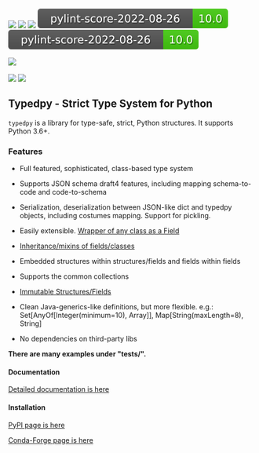 [![][travis img]][travis]
[![][docs img]][docs]
[![][coverage img]][coverage]
[![][mutation img]][mutation]
![pylint img]


[![][license img]][license]

[![][conda-forge img]][conda-forge]
[![][pypi img]][pypi]


## Typedpy - Strict Type System for Python

``typedpy`` is a library for type-safe, strict, Python structures. It supports Python 3.6+.

### Features

* Full featured, sophisticated, class-based type system

* Supports JSON schema draft4 features, including mapping schema-to-code and code-to-schema

* Serialization, deserialization between JSON-like dict and typedpy objects, including costumes mapping. Support for pickling.

* Easily extensible. [Wrapper of any class as a Field](https://github.com/loyada/typedpy/tree/master/tests/test_typed_field_creator.py)

* [Inheritance/mixins of fields/classes](https://github.com/loyada/typedpy/tree/master/tests/test_inheritance.py)

* Embedded structures within structures/fields and fields within fields

* Supports the common collections

* [Immutable Structures/Fields](https://github.com/loyada/typedpy/tree/master/tests/test_immutable.py)

* Clean Java-generics-like definitions, but more flexible. e.g.: Set[AnyOf[Integer(minimum=10), Array]], Map[String(maxLength=8), String]

* No dependencies on third-party libs

**There are many examples under "tests/".**


#### Documentation

[Detailed documentation is here](http://typedpy.readthedocs.io)

#### Installation

[PyPI page is here](https://pypi.python.org/pypi/typedpy)

[Conda-Forge page is here](https://anaconda.org/conda-forge/typedpy)

[travis]:https://travis-ci.org/loyada/typedpy
[travis img]:https://travis-ci.org/loyada/typedpy.svg?branch=master

[docs img]:https://readthedocs.org/projects/typedpy/badge/?version=latest
[docs]:https://typedpy.readthedocs.io/en/latest/?badge=latest

[license]:LICENSE.txt
[license img]:https://img.shields.io/badge/License-Apache%202-blue.svg

[coverage]:https://github.com/loyada/typedpy/blob/master/coverage.txt
[coverage img]:https://raw.githubusercontent.com/loyada/typedpy/master/coverage.svg

[mutation]:ttps://github.com/loyada/typedpy/blob/master/mutpy-report.txt
[mutation img]:https://raw.githubusercontent.com/loyada/typedpy/master/pylint.svg

[pylint img]:https://raw.githubusercontent.com/loyada/typedpy/master/pylint.svg

[conda-forge]:https://anaconda.org/conda-forge/typedpy/
[conda-forge img]:https://anaconda.org/conda-forge/typedpy/badges/installer/conda.svg

[pypi]:https://pypi.org/project/typedpy/
[pypi img]:https://img.shields.io/pypi/v/typedpy.svg

